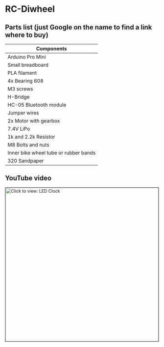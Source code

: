 ﻿# RC-Diwheel

 ## Parts list (just Google on the name to find a link where to buy)

| Components                |
| -------------             |
| Arduino Pro Mini          |
| Small breadboard          |
| PLA filament              |
| 4x Bearing 608            |
| M3 screws                 |
| H-Bridge                  |
| HC-05 Bluetooth module    |
| Jumper wires              |
| 2x Motor with gearbox     |
| 7.4V LiPo                 |
| 1k and 2.2k Resistor      |
| M8 Bolts and nuts         |
| Inner bike wheel tube or rubber bands |
| 320 Sandpaper                         |

## YouTube video

<a href="https://youtu.be/HpxdMZ-n_pE" target="_blank"><img src="https://img.youtube.com/vi/HpxdMZ-n_pE/0.jpg" 
alt="Click to view: LED Clock" width="500" border="1" /></a>
